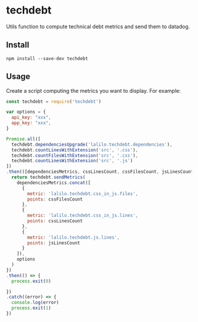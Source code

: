 # techdebt

Utils function to compute technical debt metrics and send them to datadog.

## Install

`npm install --save-dev techdebt`

## Usage

Create a script computing the metrics you want to display. For example:

```javascript
const techdebt = require('techdebt')

var options = {
  api_key: "xxx",
  app_key: "xxx",
}

Promise.all([
  techdebt.dependenciesUpgrade('lalilo.techdebt.dependencies'),
  techdebt.countLinesWithExtension('src', '.css'),
  techdebt.countFilesWithExtension('src', '.css'),
  techdebt.countLinesWithExtension('src', '.js')
])
.then(([dependenciesMetrics, cssLinesCount, cssFilesCount, jsLinesCount]) => {
  return techdebt.sendMetrics(
    dependenciesMetrics.concat([
      {
        metric: 'lalilo.techdebt.css_in_js.files',
        points: cssFilesCount
      },
      {
        metric: 'lalilo.techdebt.css_in_js.lines',
        points: cssLinesCount
      },
      {
        metric: 'lalilo.techdebt.js.lines',
        points: jsLinesCount
      }
    ]),
    options
  )
})
.then(() => {
  process.exit(0)

})
.catch((error) => {
  console.log(error)
  process.exit(1)
})
```
